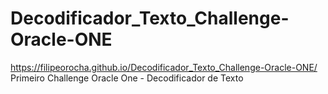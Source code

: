 # Decodificador_Texto_Challenge-Oracle-ONE

https://filipeorocha.github.io/Decodificador_Texto_Challenge-Oracle-ONE/
Primeiro Challenge Oracle One - Decodificador de Texto

